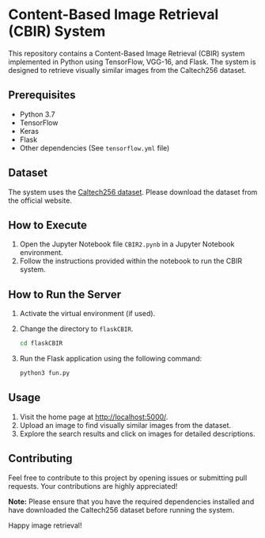 # Content-Based Image Retrieval (CBIR) System

This repository contains a Content-Based Image Retrieval (CBIR) system implemented in Python using TensorFlow, VGG-16, and Flask. The system is designed to retrieve visually similar images from the Caltech256 dataset.

## Prerequisites

- Python 3.7
- TensorFlow
- Keras
- Flask
- Other dependencies (See `tensorflow.yml` file)

## Dataset

The system uses the [Caltech256 dataset](http://www.vision.caltech.edu/Image_Datasets/Caltech101/). Please download the dataset from the official website.

## How to Execute

1. Open the Jupyter Notebook file `CBIR2.pynb` in a Jupyter Notebook environment.
2. Follow the instructions provided within the notebook to run the CBIR system.

## How to Run the Server

1. Activate the virtual environment (if used).
2. Change the directory to `flaskCBIR`.

    ```bash
    cd flaskCBIR
    ```

3. Run the Flask application using the following command:

    ```bash
    python3 fun.py
    ```

## Usage

1. Visit the home page at [http://localhost:5000/](http://localhost:5000/).
2. Upload an image to find visually similar images from the dataset.
3. Explore the search results and click on images for detailed descriptions.

## Contributing

Feel free to contribute to this project by opening issues or submitting pull requests. Your contributions are highly appreciated!


**Note:** Please ensure that you have the required dependencies installed and have downloaded the Caltech256 dataset before running the system.

Happy image retrieval!
